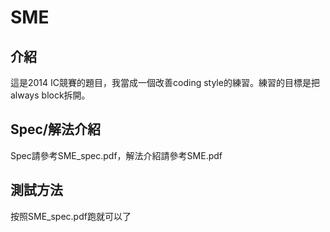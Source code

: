 # SME
## 介紹
這是2014 IC競賽的題目，我當成一個改善coding style的練習。練習的目標是把always block拆開。
## Spec/解法介紹
Spec請參考SME_spec.pdf，解法介紹請參考SME.pdf
## 測試方法
按照SME_spec.pdf跑就可以了

